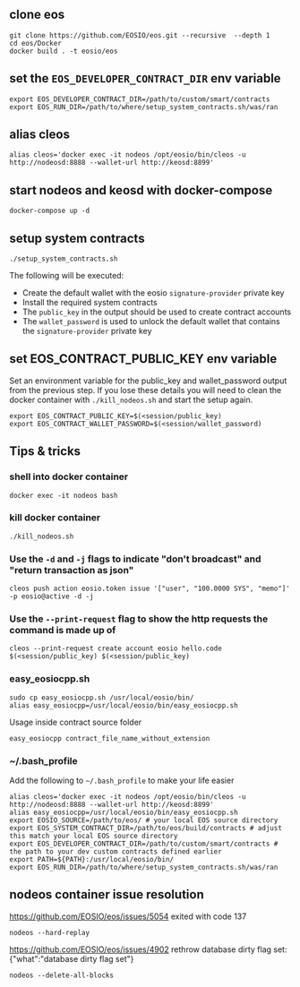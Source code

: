 ## clone eos
```
git clone https://github.com/EOSIO/eos.git --recursive  --depth 1
cd eos/Docker
docker build . -t eosio/eos
```

## set the `EOS_DEVELOPER_CONTRACT_DIR` env variable
```
export EOS_DEVELOPER_CONTRACT_DIR=/path/to/custom/smart/contracts
export EOS_RUN_DIR=/path/to/where/setup_system_contracts.sh/was/ran
```

## alias cleos
```
alias cleos='docker exec -it nodeos /opt/eosio/bin/cleos -u http://nodeosd:8888 --wallet-url http://keosd:8899'
```

## start nodeos and keosd with docker-compose
```
docker-compose up -d
```

## setup system contracts
```
./setup_system_contracts.sh
```
The following will be executed:
- Create the default wallet with the eosio `signature-provider` private key
- Install the required system contracts
- The `public_key` in the output should be used to create contract accounts
- The `wallet_password` is used to unlock the default wallet that contains the `signature-provider` private key

## set EOS_CONTRACT_PUBLIC_KEY env variable
Set an environment variable for the public_key and wallet_password output from the previous step.
If you lose these details you will need to clean the docker container with `./kill_nodeos.sh` and start the setup again.
```
export EOS_CONTRACT_PUBLIC_KEY=$(<session/public_key)
export EOS_CONTRACT_WALLET_PASSWORD=$(<session/wallet_password)
```

## Tips & tricks
### shell into docker container
```
docker exec -it nodeos bash
```

### kill docker container
```
./kill_nodeos.sh
```

### Use the `-d` and `-j` flags to indicate "don't broadcast" and "return transaction as json"
```
cleos push action eosio.token issue '["user", "100.0000 SYS", "memo"]' -p eosio@active -d -j
```

### Use the `--print-request` flag to show the http requests the command is made up of
```
cleos --print-request create account eosio hello.code $(<session/public_key) $(<session/public_key)
```

### easy_eosiocpp.sh
```
sudo cp easy_eosiocpp.sh /usr/local/eosio/bin/
alias easy_eosiocpp=/usr/local/eosio/bin/easy_eosiocpp.sh
```

Usage inside contract source folder
```
easy_eosiocpp contract_file_name_without_extension
```

### ~/.bash_profile
Add the following to `~/.bash_profile` to make your life easier
```
alias cleos='docker exec -it nodeos /opt/eosio/bin/cleos -u http://nodeosd:8888 --wallet-url http://keosd:8899'
alias easy_eosiocpp=/usr/local/eosio/bin/easy_eosiocpp.sh
export EOSIO_SOURCE=/path/to/eos/ # your local EOS source directory
export EOS_SYSTEM_CONTRACT_DIR=/path/to/eos/build/contracts # adjust this match your local EOS source directory
export EOS_DEVELOPER_CONTRACT_DIR=/path/to/custom/smart/contracts # the path to your dev custom contracts defined earlier
export PATH=${PATH}:/usr/local/eosio/bin/
export EOS_RUN_DIR=/path/to/where/setup_system_contracts.sh/was/ran
```

## nodeos container issue resolution
https://github.com/EOSIO/eos/issues/5054
exited with code 137
```
nodeos --hard-replay
```
https://github.com/EOSIO/eos/issues/4902
rethrow database dirty flag set: {"what":"database dirty flag set"}
```
nodeos --delete-all-blocks
```
